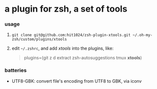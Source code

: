 # a plugin for zsh, a set of tools

### usage
1. `git clone git@github.com:hit1024/zsh-plugin-xtools.git ~/.oh-my-zsh/custom/plugins/xtools`
2. edit `~/.zshrc`, and add *xtools* into the plugins, like:

    > plugins=(git z d extract zsh-autosuggestions tmux **xtools**)


### batteries
* UTF8-GBK: convert file's encoding from UTF8 to GBK, via iconv
